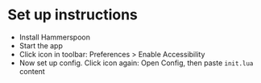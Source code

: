 # Set up instructions

- Install Hammerspoon
- Start the app
- Click icon in toolbar: Preferences > Enable Accessibility
- Now set up config. Click icon again: Open Config, then paste `init.lua` content